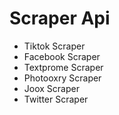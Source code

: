 # Scraper Api

- Tiktok Scraper
- Facebook Scraper
- Textprome Scraper
- Photooxry Scraper
- Joox Scraper
- Twitter Scraper
